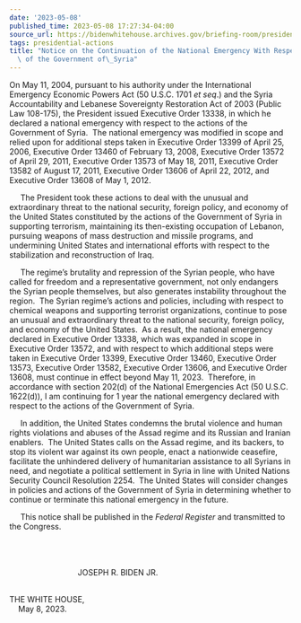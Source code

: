 ```yaml
---
date: '2023-05-08'
published_time: 2023-05-08 17:27:34-04:00
source_url: https://bidenwhitehouse.archives.gov/briefing-room/presidential-actions/2023/05/08/notice-on-the-continuation-of-the-national-emergency-with-respect-to-the-actions-of-the-government-of-syria-3/
tags: presidential-actions
title: "Notice on the Continuation of the National Emergency With Respect to the Actions\
  \ of the Government of\_Syria"
---
```

 
On May 11, 2004, pursuant to his authority under the International
Emergency Economic Powers Act (50 U.S.C. 1701 *et seq*.) and the Syria
Accountability and Lebanese Sovereignty Restoration Act of 2003 (Public
Law 108-175), the President issued Executive Order 13338, in which he
declared a national emergency with respect to the actions of the
Government of Syria.  The national emergency was modified in scope and
relied upon for additional steps taken in Executive Order 13399 of April
25, 2006, Executive Order 13460 of February 13, 2008, Executive Order
13572 of April 29, 2011, Executive Order 13573 of May 18, 2011,
Executive Order 13582 of August 17, 2011, Executive Order 13606 of April
22, 2012, and Executive Order 13608 of May 1, 2012.  
  
     The President took these actions to deal with the unusual and
extraordinary threat to the national security, foreign policy, and
economy of the United States constituted by the actions of the
Government of Syria in supporting terrorism, maintaining its
then-existing occupation of Lebanon, pursuing weapons of mass
destruction and missile programs, and undermining United States and
international efforts with respect to the stabilization and
reconstruction of Iraq.     
  
     The regime’s brutality and repression of the Syrian people, who
have called for freedom and a representative government, not only
endangers the Syrian people themselves, but also generates instability
throughout the region.  The Syrian regime’s actions and policies,
including with respect to chemical weapons and supporting terrorist
organizations, continue to pose an unusual and extraordinary threat to
the national security, foreign policy, and economy of the United
States.  As a result, the national emergency declared in Executive Order
13338, which was expanded in scope in Executive Order 13572, and with
respect to which additional steps were taken in Executive Order 13399,
Executive Order 13460, Executive Order 13573, Executive Order 13582,
Executive Order 13606, and Executive Order 13608, must continue in
effect beyond May 11, 2023.  Therefore, in accordance with section
202(d) of the National Emergencies Act (50 U.S.C. 1622(d)), I am
continuing for 1 year the national emergency declared with respect to
the actions of the Government of Syria.  
  
     In addition, the United States condemns the brutal violence and
human rights violations and abuses of the Assad regime and its Russian
and Iranian enablers.  The United States calls on the Assad regime, and
its backers, to stop its violent war against its own people, enact a
nationwide ceasefire, facilitate the unhindered delivery of humanitarian
assistance to all Syrians in need, and negotiate a political settlement
in Syria in line with United Nations Security Council Resolution 2254. 
The United States will consider changes in policies and actions of the
Government of Syria in determining whether to continue or terminate this
national emergency in the future.  
  
     This notice shall be published in the *Federal Register* and
transmitted to the Congress.  
   
   
 

                               JOSEPH R. BIDEN JR.  
 

THE WHITE HOUSE,  
    May 8, 2023.
